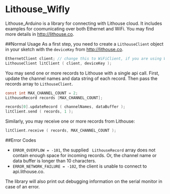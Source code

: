 Lithouse_Wifly
================

Lithouse_Arduino is a library for connecting with Lithouse cloud. It includes examples for coomunicating over both Ethernet and WiFi. 
You may find more details in http://lithouse.co.

##Normal Usage
As a first step, you need to create a `LithouseClient` object in your sketch with the `deviceKey` from http://lithouse.co.

```c
EthernetClient client; // change this to WiFiClient, if you are using WiFi shield
LithouseClient litClient ( client, deviceKey );
```

You may send one or more records to Lithouse with a single api call. First, update the channel names and data string of each record. Then pass the records array to `LithouseClient`. 

```c
const int MAX_CHANNEL_COUNT = 2;
LithouseRecord records [MAX_CHANNEL_COUNT]; 

records[0].updateRecord ( channelNames, dataBuffer );   
litClient.send ( records, 1 ); 
```

Similarly, you may receive one or more records from Lithouse:

```c
litClient.receive ( records, MAX_CHANNEL_COUNT );
```

##Error Codes

* `ERROR_OVERFLOW = -101`, the supplied ` LithouseRecord` array does not contain enough space for incoming records. Or, the channel name or data buffer is longer than 10 characters.    
* `ERROR_NETWORK_FAILURE = -102`, the client is unable to connect to api.lithouse.co.

The library will also print out debugging information on the serial monitor in case of an error.

